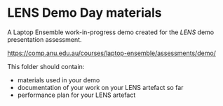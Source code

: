 # LENS Demo Day materials

A Laptop Ensemble work-in-progress demo created for the _LENS_ demo presentation assessment.

<https://comp.anu.edu.au/courses/laptop-ensemble/assessments/demo/>

This folder should contain:

- materials used in your demo
- documentation of your work on your LENS artefact so far
- performance plan for your LENS artefact